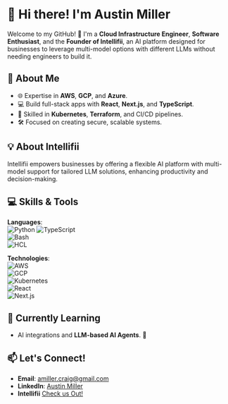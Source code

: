 # 👋 Hi there! I'm Austin Miller 

Welcome to my GitHub! 🚀 I'm a **Cloud Infrastructure Engineer**, **Software Enthusiast**, and the **Founder of Intellifii**, an AI platform designed for businesses to leverage multi-model options with different LLMs without needing engineers to build it.

## 🌟 About Me

- 🌐 Expertise in **AWS**, **GCP**, and **Azure**.
- 💻 Build full-stack apps with **React**, **Next.js**, and **TypeScript**.
- 🔧 Skilled in **Kubernetes**, **Terraform**, and CI/CD pipelines.
- 🛠 Focused on creating secure, scalable systems.

## 💡 About Intellifii

Intellifii empowers businesses by offering a flexible AI platform with multi-model support for tailored LLM solutions, enhancing productivity and decision-making.

## 💻 Skills & Tools

**Languages**:  
![Python](https://img.shields.io/badge/-Python-3776AB?logo=python&logoColor=white&style=flat) 
![TypeScript](https://img.shields.io/badge/-TypeScript-3178C6?logo=typescript&logoColor=white&style=flat)  
![Bash](https://img.shields.io/badge/-Bash-4EAA25?logo=gnubash&logoColor=white&style=flat)  
![HCL](https://img.shields.io/badge/-Terraform_HCL-623CE4?logo=terraform&logoColor=white&style=flat)

**Technologies**:  
![AWS](https://img.shields.io/badge/-AWS-232F3E?logo=amazonaws&logoColor=white&style=flat)  
![GCP](https://img.shields.io/badge/-GCP-4285F4?logo=googlecloud&logoColor=white&style=flat)  
![Kubernetes](https://img.shields.io/badge/-Kubernetes-326CE5?logo=kubernetes&logoColor=white&style=flat)  
![React](https://img.shields.io/badge/-React-61DAFB?logo=react&logoColor=white&style=flat)  
![Next.js](https://img.shields.io/badge/-Next.js-000000?logo=next.js&logoColor=white&style=flat)

## 🌱 Currently Learning

- AI integrations and **LLM-based AI Agents**. 🤖

## 📫 Let's Connect!

- **Email**: [amiller.craig@gmail.com](mailto:amiller.craig@gmail.com)
- **LinkedIn**: [Austin Miller](https://www.linkedin.com/in/austin-miller-064b45128/)
- **Intellifii** [Check us Out!](https://intellifii.com)
